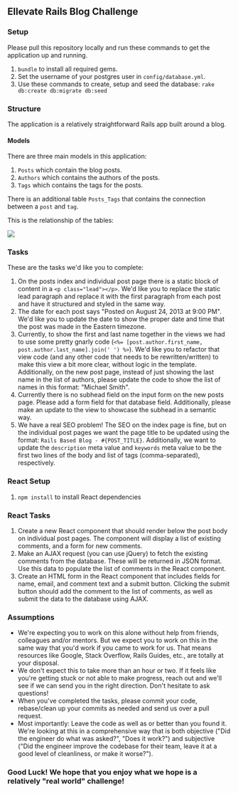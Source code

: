 ## Ellevate Rails Blog Challenge

### Setup
Please pull this repository locally and run these commands to get the application up and running.

1. `bundle` to install all required gems.
2. Set the username of your postgres user in `config/database.yml`.
3. Use these commands to create, setup and seed the database: `rake db:create db:migrate db:seed`

### Structure
The application is a relatively straightforward Rails app built around a blog.

#### Models
There are three main models in this application:

1. `Posts` which contain the blog posts.
2. `Authors` which contains the authors of the posts.
3. `Tags` which contains the tags for the posts.

There is an additional table `Posts_Tags` that contains the connection between a `post` and `tag`.

This is the relationship of the tables:

![](https://raw.githubusercontent.com/EllevateFinancial/Rails-Challenge/master/public/db_schema.png)

### Tasks

These are the tasks we'd like you to complete:

1. On the posts index and individual post page there is a static block of content in a `<p class="lead"></p>`. We'd like you to replace the static lead paragraph and replace it with the first paragraph from each post and have it structured and styled in the same way.
2. The date for each post says "Posted on August 24, 2013 at 9:00 PM". We'd like you to update the date to show the proper date and time that the post was made in the Eastern timezone.
3. Currently, to show the first and last name together in the views we had to use some pretty gnarly code (`<%= [post.author.first_name, post.author.last_name].join(' ') %>`). We'd like you to refactor that view code (and any other code that needs to be rewritten/written) to make this view a bit more clear, without logic in the template. Additionally, on the new post page, instead of just showing the last name in the list of authors, please update the code to show the list of names in this format: "Michael Smith".
4. Currently there is no subhead field on the input form on the new posts page. Please add a form field for that database field. Additionally, please make an update to the view to showcase the subhead in a semantic way.
5. We have a real SEO problem! The SEO on the index page is fine, but on the individual post pages we want the page title to be updated using the format: `Rails Based Blog - #{POST_TITLE}`. Additionally, we want to update the `description` meta value and `keywords` meta value to be the first two lines of the body and list of tags (comma-separated), respectively.


### React Setup
1. `npm install` to install React dependencies

### React Tasks
1. Create a new React component that should render below the post body on individual post pages. The component will display a list of existing comments, and a form for new comments.
2. Make an AJAX request (you can use jQuery) to fetch the existing comments from the database. These will be returned in JSON format. Use this data to populate the list of comments in the React component.
3. Create an HTML form in the React component that includes fields for name, email, and comment text and a submit button. Clicking the submit button should add the comment to the list of comments, as well as submit the data to the database using AJAX.

### Assumptions

- We're expecting you to work on this alone without help from friends, colleagues and/or mentors. But we expect you to work on this in the same way that you'd work if you came to work for us. That means resources like Google, Stack Overflow, Rails Guides, etc., are totally at your disposal.
- We don't expect this to take more than an hour or two. If it feels like you're getting stuck or not able to make progress, reach out and we'll see if we can send you in the right direction. Don't hesitate to ask questions!
- When you've completed the tasks, please commit your code, rebase/clean up your commits as needed and send us over a pull request.
- Most importantly: Leave the code as well as or better than you found it. We're looking at this in a comprehensive way that is both objective ("Did the engineer do what was asked?", "Does it work?") and subjective ("Did the engineer improve the codebase for their team, leave it at a good level of cleanliness, or make it worse?").

### Good Luck! We hope that you enjoy what we hope is a relatively "real world" challenge!
